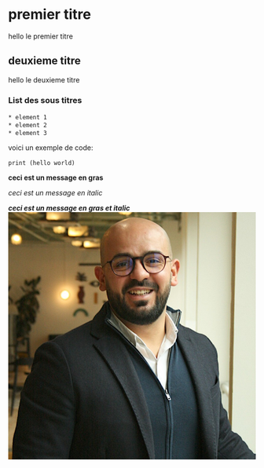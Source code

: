 
# premier titre
hello le premier titre

## deuxieme titre
hello le deuxieme titre

### List des sous titres
    * element 1
    * element 2
    * element 3

voici un exemple de code:
```
print (hello world)
```

**ceci est un message en gras**

*ceci est un message en italic*

***ceci est un message en gras et italic***
![alt text](images/axel.jpg)